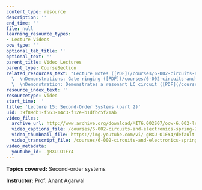 ```yaml
---
content_type: resource
description: ''
end_time: ''
file: null
learning_resource_types:
- Lecture Videos
ocw_type: ''
optional_tab_title: ''
optional_text: ''
parent_title: Video Lectures
parent_type: CourseSection
related_resources_text: "Lecture Notes ([PDF](/courses/6-002-circuits-and-electronics-spring-2007/resources/6002_l15b))\
  \  \nDemonstrations: Gate ringing ([PDF](/courses/6-002-circuits-and-electronics-spring-2007/resources/demo_12))\
  \  \nDemonstration: Demonstrates a resonant LC circuit ([PDF](/courses/6-002-circuits-and-electronics-spring-2007/resources/demo_23))"
resource_index_text: ''
resourcetype: Video
start_time: ''
title: 'Lecture 15: Second-Order Systems (part 2)'
uid: 39f89db1-f563-14c3-f12e-b1dfbc5f21ab
video_files:
  archive_url: http://www.archive.org/download/MIT6.002S07/ocw-6.002-lec-mit-10250-30oct2003-220k.mp4
  video_captions_file: /courses/6-002-circuits-and-electronics-spring-2007/6ed5c14baf165862b190ba3fc25ea9c8_-gRXU-O1FY4.vtt
  video_thumbnail_file: https://img.youtube.com/vi/-gRXU-O1FY4/default.jpg
  video_transcript_file: /courses/6-002-circuits-and-electronics-spring-2007/c4ef7c238963a0796fab72deca72720b_-gRXU-O1FY4.pdf
video_metadata:
  youtube_id: -gRXU-O1FY4
---
```


**Topics covered:** Second-order systems

**Instructor:** Prof. Anant Agarwal



